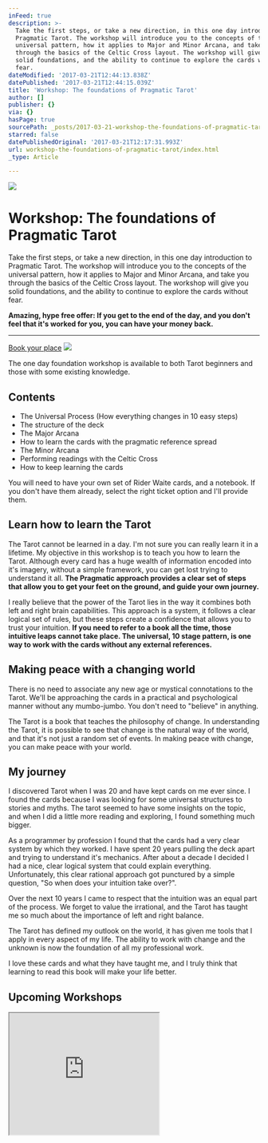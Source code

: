 ```yaml
---
inFeed: true
description: >-
  Take the first steps, or take a new direction, in this one day introduction to
  Pragmatic Tarot. The workshop will introduce you to the concepts of the
  universal pattern, how it applies to Major and Minor Arcana, and take you
  through the basics of the Celtic Cross layout. The workshop will give you
  solid foundations, and the ability to continue to explore the cards without
  fear.
dateModified: '2017-03-21T12:44:13.838Z'
datePublished: '2017-03-21T12:44:15.039Z'
title: 'Workshop: The foundations of Pragmatic Tarot'
author: []
publisher: {}
via: {}
hasPage: true
sourcePath: _posts/2017-03-21-workshop-the-foundations-of-pragmatic-tarot.md
starred: false
datePublishedOriginal: '2017-03-21T12:17:31.993Z'
url: workshop-the-foundations-of-pragmatic-tarot/index.html
_type: Article

---
```

![](https://the-grid-user-content.s3-us-west-2.amazonaws.com/a5defa0f-d362-4e40-9ff3-117d1c1bddfc.jpg)

# Workshop: The foundations of Pragmatic Tarot

Take the first steps, or take a new direction, in this one day introduction to Pragmatic Tarot. The workshop will introduce you to the concepts of the universal pattern, how it applies to Major and Minor Arcana, and take you through the basics of the Celtic Cross layout. The workshop will give you solid foundations, and the ability to continue to explore the cards without fear.

**Amazing, hype free offer: If you get to the end of the day, and you don't feel that it's worked for you, you can have your money back.**

---

[Book your place][0]
![](https://the-grid-user-content.s3-us-west-2.amazonaws.com/6fbe4700-f5e2-4102-99c5-46ef53e32061.jpg)

The one day foundation workshop is available to both Tarot beginners and those with some existing knowledge.

## Contents

* The Universal Process (How everything changes in 10 easy steps)
* The structure of the deck
* The Major Arcana
* How to learn the cards with the pragmatic reference spread
* The Minor Arcana
* Performing readings with the Celtic Cross
* How to keep learning the cards

You will need to have your own set of Rider Waite cards, and a notebook. If you don't have them already, select the right ticket option and I'll provide them.

## Learn how to learn the Tarot

The Tarot cannot be learned in a day. I'm not sure you can really learn it in a lifetime. My objective in this workshop is to teach you how to learn the Tarot. Although every card has a huge wealth of information encoded into it's imagery, without a simple framework, you can get lost trying to understand it all. **The Pragmatic approach provides a clear set of steps that allow you to get your feet on the ground, and guide your own journey.**

I really believe that the power of the Tarot lies in the way it combines both left and right brain capabilities. This approach is a system, it follows a clear logical set of rules, but these steps create a confidence that allows you to trust your intuition. **If you need to refer to a book all the time, those intuitive leaps cannot take place. The universal, 10 stage pattern, is one way to work with the cards without any external references.**

## Making peace with a changing world

There is no need to associate any new age or mystical connotations to the Tarot. We'll be approaching the cards in a practical and psychological manner without any mumbo-jumbo. You don't need to "believe" in anything.

The Tarot is a book that teaches the philosophy of change. In understanding the Tarot, it is possible to see that change is the natural way of the world, and that it's not just a random set of events. In making peace with change, you can make peace with your world.

## My journey

I discovered Tarot when I was 20 and have kept cards on me ever since. I found the cards because I was looking for some universal structures to stories and myths. The tarot seemed to have some insights on the topic, and when I did a little more reading and exploring, I found something much bigger.

As a programmer by profession I found that the cards had a very clear system by which they worked. I have spent 20 years pulling the deck apart and trying to understand it's mechanics. After about a decade I decided I had a nice, clear logical system that could explain everything. Unfortunately, this clear rational approach got punctured by a simple question, "So when does your intuition take over?".

Over the next 10 years I came to respect that the intuition was an equal part of the process. We forget to value the irrational, and the Tarot has taught me so much about the importance of left and right balance.

The Tarot has defined my outlook on the world, it has given me tools that I apply in every aspect of my life. The ability to work with change and the unknown is now the foundation of all my professional work.

I love these cards and what they have taught me, and I truly think that learning to read this book will make your life better.

## Upcoming Workshops

<iframe src="https://the-grid.github.io/ed-userhtml/?g=eJx9kdtOwzAMhl_FMoIrunYbJ3XNEAgkLnkD5KbuFjVLqtRbV56edAcQQuImiu349-8vRdeSA1MpLL1vcFmkY2JZVGYHnQyWFfamknU-zbLLBQjvJSFrVi63XMsiNpg60IahC1phmvKOnZTBCE-0n2ybVIxuWLokNnJwZB85DpvPs5vpw302nc2vAteKRTeCcFAqfag4KMwQ1mxWa1E4v4vBwYbC0QfCLrrUfHz0c91QWBl37ro9J06dMe508NYat1JIW_EIZK3vJZCLIoGdHhRK2PLI4bjXLxK1d5LUtDF2yN_Y7jguR9fwFAzZBRyqnfnkfDpr9wtoqariqEiu3UMGt2PuaCg_1P_lCsuCQFvqOoWt7zlwlZRDwiWezWhvfcjh4unlOXu-O0lUrH0gMd7l4LzjKCRxJEccH6Ul10ReI3Bci7R5mvZ9P_nzZbh8P06EcoDX72qRUsQScZzOL1QTwOI" height="244" style=""></iframe>



[0]: http://pragmatictarot.com/workshop-the-foundations-of-pragmatic-tarot#book